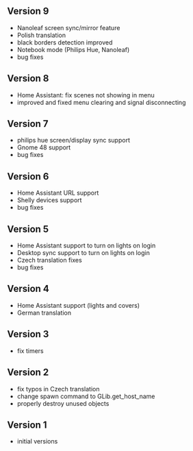 ## Version 9
 * Nanoleaf screen sync/mirror feature
 * Polish translation
 * black borders detection improved
 * Notebook mode (Philips Hue, Nanoleaf)
 * bug fixes
## Version 8
 * Home Assistant: fix scenes not showing in menu
 * improved and fixed menu clearing and signal disconnecting
## Version 7
 * philips hue screen/display sync support
 * Gnome 48 support
 * bug fixes
## Version 6
 * Home Assistant URL support
 * Shelly devices support
 * bug fixes
## Version 5
 * Home Assistant support to turn on lights on login
 * Desktop sync support to turn on lights on login
 * Czech translation fixes
 * bug fixes
## Version 4
 * Home Assistant support (lights and covers)
 * German translation
## Version 3
 * fix timers
## Version 2
 * fix typos in Czech translation
 * change spawn command to GLib.get_host_name
 * properly destroy unused objects
## Version 1
 * initial versions
 